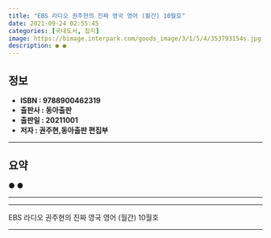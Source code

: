 ```yaml
---
title: "EBS 라디오 권주현의 진짜 영국 영어 (월간) 10월호"
date: 2021-09-24 02:55:45
categories: [국내도서, 잡지]
image: https://bimage.interpark.com/goods_image/3/1/5/4/353793154s.jpg
description: ● ●
---
```


## **정보**

- **ISBN : 9788900462319**
- **출판사 : 동아출판**
- **출판일 : 20211001**
- **저자 : 권주현,동아출판 편집부**

------



## **요약**

●  ●  

------



------


EBS 라디오 권주현의 진짜 영국 영어 (월간) 10월호 

------


